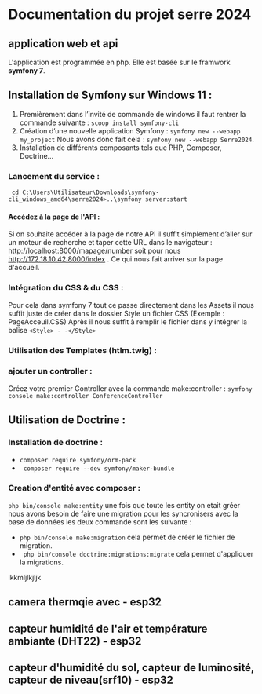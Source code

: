 # Documentation du projet serre 2024
## application web et api
L'application est programmée en php. Elle est basée sur le framwork **symfony 7**.
## Installation de Symfony sur Windows 11 :
1. Premièrement dans l’invité de commande de windows il faut rentrer la commande suivante :  ```scoop install symfony-cli```
2.  Création d’une nouvelle application Symfony :
```symfony new --webapp my_project```
Nous avons donc fait cela : ```symfony new --webapp Serre2024```.
3. Installation de différents composants tels que PHP, Composer, Doctrine…

### Lancement du service :
``` cd C:\Users\Utilisateur\Downloads\symfony-cli_windows_amd64\serre2024>..\symfony server:start```

#### Accédez à la page de l'API : 
Si on souhaite accéder à la page de notre API il suffit simplement d’aller sur un moteur de recherche et taper cette URL dans le navigateur : http://localhost:8000/mapage/number soit pour nous  http://172.18.10.42:8000/index . Ce qui nous fait arriver sur la page d'accueil. 

### Intégration du CSS & du CSS :
Pour cela dans symfony 7 tout ce passe directement dans les Assets il nous suffit juste de créer dans le dossier Style un fichier CSS (Exemple : PageAcceuil.CSS)
Après il nous suffit à remplir le fichier dans y intégrer la balise ```<Style> - -</Style>```

### Utilisation des Templates (htlm.twig) :


### ajouter un controller :
Créez votre premier Controller avec la commande make:controller :
```symfony console make:controller ConferenceController```


## Utilisation de Doctrine : 

### Installation de doctrine : 
- ```composer require symfony/orm-pack```
- ``` composer require --dev symfony/maker-bundle```
 


### Creation d'entité avec composer : 
```php bin/console make:entity```
une fois que toute les entity on etait gréer nous avons besoin de faire une migration pour les syncronisers avec la base de données
les deux commande sont les suivante : 
- ```php bin/console make:migration``` cela permet de créer le fichier de migration.
- ``` php bin/console doctrine:migrations:migrate``` cela permet d'appliquer la migrations.

lkkmljlkjljk


## camera thermqie avec - esp32
## capteur humidité de l'air et température ambiante (DHT22) - esp32
## capteur d'humidité du sol, capteur de luminosité, capteur de niveau(srf10) - esp32
